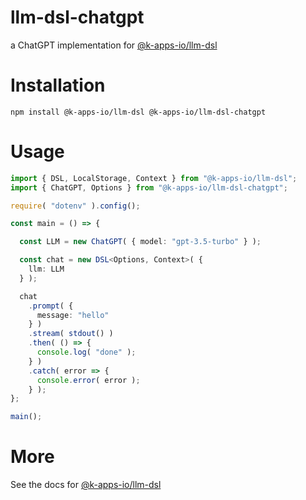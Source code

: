 # llm-dsl-chatgpt
a ChatGPT implementation for [@k-apps-io/llm-dsl](https://www.npmjs.com/package/@k-apps-io/llm-dsl)

# Installation
```shell
npm install @k-apps-io/llm-dsl @k-apps-io/llm-dsl-chatgpt
```

# Usage

```typescript
import { DSL, LocalStorage, Context } from "@k-apps-io/llm-dsl";
import { ChatGPT, Options } from "@k-apps-io/llm-dsl-chatgpt";

require( "dotenv" ).config();

const main = () => {

  const LLM = new ChatGPT( { model: "gpt-3.5-turbo" } );

  const chat = new DSL<Options, Context>( {
    llm: LLM
  } );

  chat
    .prompt( {
      message: "hello"
    } )
    .stream( stdout() )
    .then( () => {
      console.log( "done" );
    } )
    .catch( error => {
      console.error( error );
    } );
};

main();

```

# More

See the docs for [@k-apps-io/llm-dsl](https://www.npmjs.com/package/@k-apps-io/llm-dsl)